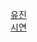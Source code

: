 [유진](https://u-jinlee.github.io/mini-project/jin/)<br/>
[시연](https://u-jinlee.github.io/mini-project/siyeon/)
